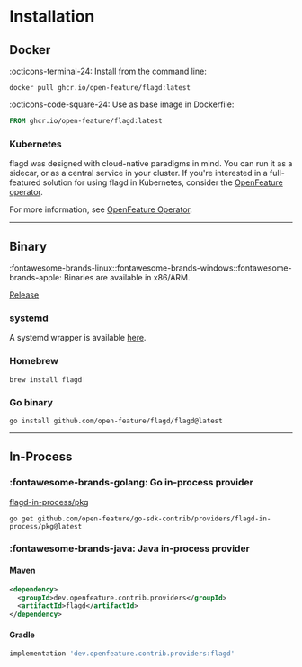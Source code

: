 # Installation

## Docker

:octicons-terminal-24: Install from the command line:

```shell
docker pull ghcr.io/open-feature/flagd:latest
```

:octicons-code-square-24: Use as base image in Dockerfile:

```dockerfile
FROM ghcr.io/open-feature/flagd:latest
```

### Kubernetes

flagd was designed with cloud-native paradigms in mind.
You can run it as a sidecar, or as a central service in your cluster.
If you're interested in a full-featured solution for using flagd in Kubernetes, consider the [OpenFeature operator](https://github.com/open-feature/open-feature-operator).

For more information, see [OpenFeature Operator](./reference/openfeature-operator/installation.md).

---

## Binary

:fontawesome-brands-linux::fontawesome-brands-windows::fontawesome-brands-apple: Binaries are available in x86/ARM.

[Release](https://github.com/open-feature/flagd/releases)

### systemd

A systemd wrapper is available [here](https://github.com/open-feature/flagd/blob/main/systemd/flagd.service).

### Homebrew

```shell
brew install flagd
```

### Go binary

```shell
go install github.com/open-feature/flagd/flagd@latest
```

---

## In-Process

### :fontawesome-brands-golang: Go in-process provider

[flagd-in-process/pkg](https://pkg.go.dev/github.com/open-feature/go-sdk-contrib/providers/flagd-in-process/pkg)

```shell
go get github.com/open-feature/go-sdk-contrib/providers/flagd-in-process/pkg@latest
```

### :fontawesome-brands-java: Java in-process provider

#### Maven

```xml
<dependency>
  <groupId>dev.openfeature.contrib.providers</groupId>
  <artifactId>flagd</artifactId>
</dependency>
```

#### Gradle

```gradle
implementation 'dev.openfeature.contrib.providers:flagd'
```
